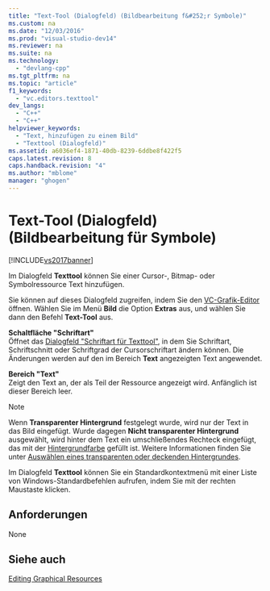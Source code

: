 ```yaml
---
title: "Text-Tool (Dialogfeld) (Bildbearbeitung f&#252;r Symbole)"
ms.custom: na
ms.date: "12/03/2016"
ms.prod: "visual-studio-dev14"
ms.reviewer: na
ms.suite: na
ms.technology: 
  - "devlang-cpp"
ms.tgt_pltfrm: na
ms.topic: "article"
f1_keywords: 
  - "vc.editors.texttool"
dev_langs: 
  - "C++"
  - "C++"
helpviewer_keywords: 
  - "Text, hinzufügen zu einem Bild"
  - "Texttool (Dialogfeld)"
ms.assetid: a6036ef4-1871-40db-8239-6ddbe8f422f5
caps.latest.revision: 8
caps.handback.revision: "4"
ms.author: "mblome"
manager: "ghogen"
---
```

# Text-Tool (Dialogfeld) (Bildbearbeitung f&#252;r Symbole)
[!INCLUDE[vs2017banner](../assembler/inline/includes/vs2017banner.md)]

Im Dialogfeld **Texttool** können Sie einer Cursor\-, Bitmap\- oder Symbolressource Text hinzufügen.  
  
 Sie können auf dieses Dialogfeld zugreifen, indem Sie den [VC\-Grafik\-Editor](../mfc/window-panes-image-editor-for-icons.md) öffnen.  Wählen Sie im Menü **Bild** die Option **Extras** aus, und wählen Sie dann den Befehl **Text\-Tool** aus.  
  
 **Schaltfläche "Schriftart"**  
 Öffnet das [Dialogfeld "Schriftart für Texttool"](../mfc/text-tool-font-dialog-box-image-editor-for-icons.md), in dem Sie Schriftart, Schriftschnitt oder Schriftgrad der Cursorschriftart ändern können.  Die Änderungen werden auf den im Bereich **Text** angezeigten Text angewendet.  
  
 **Bereich "Text"**  
 Zeigt den Text an, der als Teil der Ressource angezeigt wird.  Anfänglich ist dieser Bereich leer.  
  
> [!NOTE]
>  Wenn **Transparenter Hintergrund** festgelegt wurde, wird nur der Text in das Bild eingefügt.  Wurde dagegen **Nicht transparenter Hintergrund** ausgewählt, wird hinter dem Text ein umschließendes Rechteck eingefügt, das mit der [Hintergrundfarbe](../windows/selecting-foreground-or-background-colors-image-editor-for-icons.md) gefüllt ist.  Weitere Informationen finden Sie unter [Auswählen eines transparenten oder deckenden Hintergrundes](../windows/choosing-a-transparent-or-opaque-background-image-editor-for-icons.md).  
  
 Im Dialogfeld **Texttool** können Sie ein Standardkontextmenü mit einer Liste von Windows\-Standardbefehlen aufrufen, indem Sie mit der rechten Maustaste klicken.  
  
## Anforderungen  
 None  
  
## Siehe auch  
 [Editing Graphical Resources](../mfc/editing-graphical-resources-image-editor-for-icons.md)